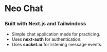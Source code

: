 # Neo Chat

### Built with Next.js and Tailwindcss

* Simple chat application made for practicing.
* Uses  **next-auth** for authentication.
* Uses **socket.io** for listening message events.
